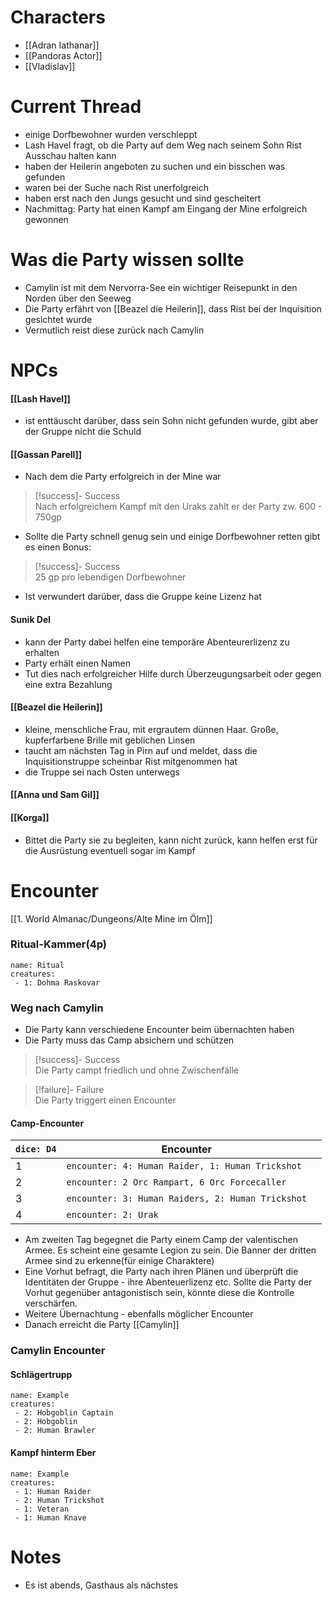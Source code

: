 # Characters
- [[Adran Iathanar]]
- [[Pandoras Actor]]
- [[Vladislav]]

# Current Thread
- einige Dorfbewohner wurden verschleppt
- Lash Havel fragt, ob die Party auf dem Weg nach seinem Sohn Rist Ausschau halten kann
- haben der Heilerin angeboten zu suchen und ein bisschen was gefunden
- waren bei der Suche nach Rist unerfolgreich
- haben erst nach den Jungs gesucht und sind gescheitert
- Nachmittag: Party hat einen Kampf am Eingang der Mine erfolgreich gewonnen

# Was die Party wissen sollte
- Camylin ist mit dem Nervorra-See ein wichtiger Reisepunkt in den Norden über den Seeweg
- Die Party erfährt von [[Beazel die Heilerin]], dass Rist bei der Inquisition gesichtet wurde
- Vermutlich reist diese zurück nach Camylin


# NPCs
#### [[Lash Havel]]
- ist enttäuscht darüber, dass sein Sohn nicht gefunden wurde, gibt aber der Gruppe nicht die Schuld

#### [[Gassan Parell]]
- Nach dem die Party erfolgreich in der Mine war
> [!success]- Success  
> Nach erfolgreichem Kampf mit den Uraks zahlt er der Party zw. 600 - 750gp
- Sollte die Party schnell genug sein und einige Dorfbewohner retten gibt es einen Bonus:
> [!success]- Success  
> 25 gp pro lebendigen Dorfbewohner
- Ist verwundert darüber, dass die Gruppe keine Lizenz hat
#### Sunik Del
- kann der Party dabei helfen eine temporäre Abenteurerlizenz zu erhalten
- Party erhält einen Namen
- Tut dies nach erfolgreicher Hilfe durch Überzeugungsarbeit oder gegen eine extra Bezahlung

#### [[Beazel die Heilerin]]
- kleine, menschliche Frau, mit ergrautem dünnen Haar. Große, kupferfarbene Brille mit geblichen Linsen
- taucht am nächsten Tag in Pirn auf und meldet, dass die Inquisitionstruppe scheinbar Rist mitgenommen hat
- die Truppe sei nach Osten unterwegs

#### [[Anna und Sam Gil]]

#### [[Korga]]
- Bittet die Party sie zu begleiten, kann nicht zurück, kann helfen erst für die Ausrüstung eventuell sogar im Kampf



# Encounter

[[1. World Almanac/Dungeons/Alte Mine im Ölm]]


### Ritual-Kammer(4p)
```encounter
name: Ritual
creatures:
 - 1: Dohma Raskovar
```







### Weg nach Camylin

- Die Party kann verschiedene Encounter beim übernachten haben
- Die Party muss das Camp absichern und schützen
> [!success]- Success  
> Die Party campt friedlich und ohne Zwischenfälle

 > [!failure]- Failure  
Die Party triggert einen Encounter

#### Camp-Encounter
| **`dice: D4`** | **Encounter**                                     |     |
| -------------- | ------------------------------------------------- | --- |
| 1              | `encounter: 4: Human Raider, 1: Human Trickshot`  |     |
| 2              | `encounter: 2 Orc Rampart, 6 Orc Forcecaller`     |     |
| 3              | `encounter: 3: Human Raiders, 2: Human Trickshot` |     |
| 4              | `encounter: 2: Urak`                              |     |


- Am zweiten Tag begegnet die Party einem Camp der valentischen Armee. Es scheint eine gesamte Legion zu sein. Die Banner der dritten Armee sind zu erkenne(für einige Charaktere) 
- Eine Vorhut befragt, die Party nach ihren Plänen und überprüft die Identitäten der Gruppe - ihre Abenteuerlizenz etc. Sollte die Party der Vorhut gegenüber antagonistisch sein, könnte diese die Kontrolle verschärfen.
- Weitere Übernachtung - ebenfalls möglicher Encounter
- Danach erreicht die Party [[Camylin]]



### Camylin Encounter
#### Schlägertrupp
```encounter-table
name: Example
creatures:
 - 2: Hobgoblin Captain
 - 2: Hobgoblin
 - 2: Human Brawler
```
#### Kampf hinterm Eber
```encounter-table
name: Example
creatures:
 - 1: Human Raider
 - 2: Human Trickshot
 - 1: Veteran 
 - 1: Human Knave
```

# Notes
- Es ist abends, Gasthaus als nächstes